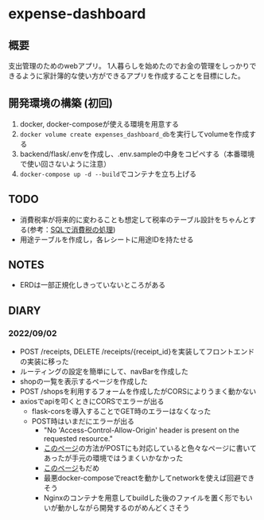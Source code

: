 # expense-dashboard
## 概要
支出管理のためのwebアプリ。
1人暮らしを始めたのでお金の管理をしっかりできるように家計簿的な使い方ができるアプリを作成することを目標にした。

## 開発環境の構築 (初回)
1. docker, docker-composeが使える環境を用意する
2. `docker volume create expenses_dashboard_db`を実行してvolumeを作成する
3. backend/flask/.envを作成し、.env.sampleの中身をコピペする（本番環境で使い回さないように注意）
4. `docker-compose up -d --build`でコンテナを立ち上げる

## TODO
- 消費税率が将来的に変わることも想定して税率のテーブル設計をちゃんとする(参考：[SQLで消費税の処理](https://sikushima.hatenablog.com/entry/2020/06/09/113306))
- 用途テーブルを作成し，各レシートに用途IDを持たせる

## NOTES
- ERDは一部正規化しきっていないところがある

## DIARY
### 2022/09/02
- POST /receipts, DELETE /receipts/{receipt_id}を実装してフロントエンドの実装に移った
- ルーティングの設定を簡単にして、navBarを作成した
- shopの一覧を表示するページを作成した
- POST /shopsを利用するフォームを作成したがCORSによりうまく動かない
- axiosでapiを叩くときにCORSでエラーが出る
  - flask-corsを導入することでGET時のエラーはなくなった
  - POST時はいまだにエラーが出る
    - "No 'Access-Control-Allow-Origin' header is present on the requested resource."
    - [このページ](https://melheaven.hatenadiary.jp/entry/react-flask-cors)の方法がPOSTにも対応していると色々なページに書いてあったが手元の環境ではうまくいかなかった
    - [このページ](https://stackoverflow.com/questions/39550920/flask-cors-not-working-for-post-but-working-for-get)もだめ
    - 最悪docker-composeでreactを動かしてnetworkを使えば回避できそう
    - Nginxのコンテナを用意してbuildした後のファイルを置く形でもいいが動かしながら開発するのがめんどくさそう